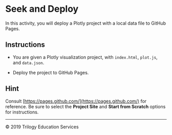 # Seek and Deploy

In this activity, you will deploy a Plotly project with a local data file to GitHub Pages.

## Instructions

* You are given a Plotly visualization project, with `index.html`, `plot.js`, and `data.json`.

* Deploy the project to GitHub Pages.

## Hint

Consult [https://pages.github.com/](https://pages.github.com/) for reference. Be sure to select the **Project Site** and **Start from Scratch** options for instructions.

- - -
© 2019 Trilogy Education Services


             